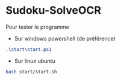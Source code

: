 # Sudoku-SolveOCR

Pour tester le programme
- Sur windows powershell (de préférence)
```powershell
.\start\start.ps1
```

- Sur linux ubuntu
```bash
bash start/start.sh
```
